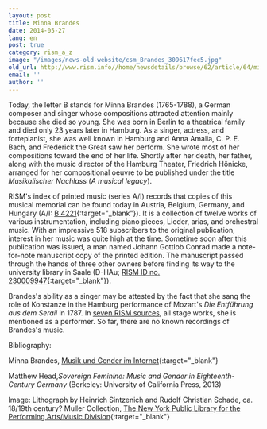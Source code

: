 ```yaml
---
layout: post
title: Minna Brandes
date: 2014-05-27
lang: en
post: true
category: rism_a_z
image: "/images/news-old-website/csm_Brandes_309617fec5.jpg"
old_url: http://www.rism.info//home/newsdetails/browse/62/article/64/minna-brandes-1.html
email: ''
author: ''
---
```


Today, the letter B stands for Minna Brandes (1765-1788), a German composer and singer whose compositions attracted attention mainly because she died so young. She was born in Berlin to a theatrical family and died only 23 years later in Hamburg. As a singer, actress, and fortepianist, she was well known in Hamburg and Anna Amalia, C. P. E. Bach, and Frederick the Great saw her perform. She wrote most of her compositions toward the end of her life. Shortly after her death, her father, along with the music director of the Hamburg Theater, Friedrich Hönicke, arranged for her compositional oeuvre to be published under the title _Musikalischer Nachlass_ (_A musical legacy_).

RISM's index of printed music (series A/I) records that copies of this musical memorial can be found today in Austria, Belgium, Germany, and Hungary (A/I: [B 4221](https://opac.rism.info/search?id=00000990006846){:target="_blank"}). It is a collection of twelve works of various instrumentation, including piano pieces, Lieder, arias, and orchestral music. With an impressive 518 subscribers to the original publication, interest in her music was quite high at the time. Sometime soon after this publication was issued, a man named Johann Gottlob Conrad made a note-for-note manuscript copy of the printed edition. The manuscript passed through the hands of three other owners before finding its way to the university library in Saale (D-HAu; [RISM ID no. 230009947](http://opac.rism.info/search?documentid=230009947){:target="_blank"}).

Brandes's ability as a singer may be attested by the fact that she sang the role of Konstanze in the Hamburg performance of Mozart's _Die Entführung aus dem Serail_ in 1787. In [seven RISM sources](https://opac.rism.info/search?View=rism&q=minna+brandes "external-link-new-window"), all stage works, she is mentioned as a performer. So far, there are no known recordings of Brandes's music.

Bibliography:

Minna Brandes, [Musik und Gender im Internet](https://mugi.hfmt-hamburg.de/artikel/Minna_Brandes.html){:target="_blank"}

Matthew Head,_Sovereign Feminine: Music and Gender in Eighteenth-Century Germany_ (Berkeley: University of California Press, 2013)

Image: Lithograph by Heinrich Sintzenich and Rudolf Christian Schade, ca. 18/19th century? Muller Collection, [The New York Public Library for the Performing Arts/Music Division](http://digitalgallery.nypl.org/nypldigital/id?1106184){:target="_blank"}

